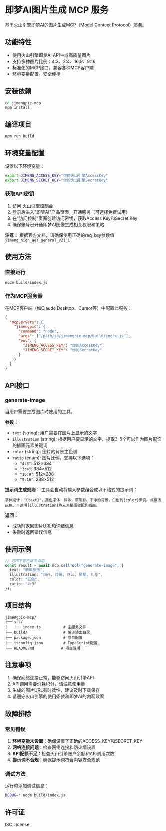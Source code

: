 # 即梦AI图片生成 MCP 服务

基于火山引擎即梦AI的图片生成MCP（Model Context Protocol）服务。

## 功能特性

- 使用火山引擎即梦AI API生成高质量图片
- 支持多种图片比例：4:3、3:4、16:9、9:16
- 标准化的MCP接口，兼容各种MCP客户端
- 环境变量配置，安全便捷

## 安装依赖

```bash
cd jimengpic-mcp
npm install
```

## 编译项目

```bash
npm run build
```

## 环境变量配置

设置以下环境变量：

```bash
export JIMENG_ACCESS_KEY="你的火山引擎AccessKey"
export JIMENG_SECRET_KEY="你的火山引擎SecretKey"
```

### 获取API密钥

1. 访问 [火山引擎控制台](https://console.volcengine.com/)
2. 登录后进入"即梦AI"产品页面，开通服务（可选择免费试用）
3. 在"访问控制"页面创建访问密钥，获取Access Key和Secret Key
4. 确保账号已开通即梦AI图像生成相关权限和策略

**注意：** 根据官方文档，请确保使用正确的req_key参数值 `jimeng_high_aes_general_v21_L`

## 使用方法

### 直接运行

```bash
node build/index.js
```

### 作为MCP服务器

在MCP客户端（如Claude Desktop、Cursor等）中配置此服务：

```json
{
  "mcpServers": {
    "jimengpic": {
      "command": "node",
      "args": ["/path/to/jimengpic-mcp/build/index.js"],
      "env": {
        "JIMENG_ACCESS_KEY": "你的AccessKey",
        "JIMENG_SECRET_KEY": "你的SecretKey"
      }
    }
  }
}
```

## API接口

### generate-image

当用户需要生成图片时使用的工具。

**参数：**
- `text` (string): 用户需要在图片上显示的文字
- `illustration` (string): 根据用户要显示的文字，提取3-5个可以作为图片配饰的插画元素关键词
- `color` (string): 图片的背景主色调
- `ratio` (enum): 图片比例，支持以下选项：
  - `"4:3"`: 512×384
  - `"3:4"`: 384×512  
  - `"16:9"`: 512×288
  - `"9:16"`: 288×512

**提示词生成规则：**
工具会自动将输入参数组合成以下格式的提示词：
```
字体设计："{text}"，黑色字体，斜体，带阴影。干净的背景，白色到{color}渐变。点缀浅灰色、半透明{illustration}等元素插图做配饰插画。
```

**返回：**
- 成功时返回图片URL和详细信息
- 失败时返回错误信息

## 使用示例

```typescript
// 在MCP客户端中调用
const result = await mcp.callTool("generate-image", {
  text: "新年快乐",
  illustration: "烟花, 灯笼, 祥云, 星星, 礼花",
  color: "红色",
  ratio: "4:3"
});
```

## 项目结构

```
jimengpic-mcp/
├── src/
│   └── index.ts          # 主服务文件
├── build/                # 编译输出目录
├── package.json          # 项目配置
├── tsconfig.json         # TypeScript配置
└── README.md            # 项目说明
```

## 注意事项

1. 确保网络连接正常，能够访问火山引擎API
2. API调用需要消耗积分，请注意使用量
3. 生成的图片URL有时效性，建议及时下载保存
4. 请遵守火山引擎的使用条款和即梦AI的内容政策

## 故障排除

### 常见错误

1. **环境变量未设置**：确保设置了正确的ACCESS_KEY和SECRET_KEY
2. **网络连接问题**：检查网络连接和防火墙设置
3. **API配额不足**：检查火山引擎账户余额和API调用次数
4. **提示词不合规**：确保提示词符合内容安全规范

### 调试方法

运行时添加调试信息：
```bash
DEBUG=* node build/index.js
```

## 许可证

ISC License 